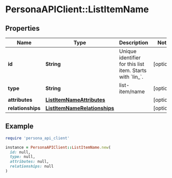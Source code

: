 # PersonaAPIClient::ListItemName

## Properties

| Name | Type | Description | Notes |
| ---- | ---- | ----------- | ----- |
| **id** | **String** | Unique identifier for this list item. Starts with &#x60;lin_&#x60;. | [optional] |
| **type** | **String** | list-item/name | [optional] |
| **attributes** | [**ListItemNameAttributes**](ListItemNameAttributes.md) |  | [optional] |
| **relationships** | [**ListItemNameRelationships**](ListItemNameRelationships.md) |  | [optional] |

## Example

```ruby
require 'persona_api_client'

instance = PersonaAPIClient::ListItemName.new(
  id: null,
  type: null,
  attributes: null,
  relationships: null
)
```

